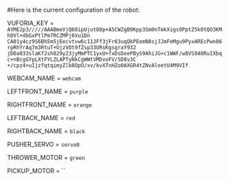 
#Here is the current configuration of the robot:

VUFORIA_KEY = ```AYME2p3/////AAABmeVjQ60ipUjutO8p+A5CWZgB9Kpp3Sm0nTmkXigsOPptZ5kOtQO3KMhDVl+dbGxPtlPm7RCZMPj6Vu1Dn
CA01y4cz9S6Bh5m5jEecvtvw6c11JFf3jFr63uqQkPEemN8sjJJmFeMgu9PyxAREcPwn86rpRhYrAq7m3RtuT+UjzVOt9fZsp33URsKgsgraY932
jDOa033slaKf2sh829y23jyMmPTC1yxU+fxDsDoePByS9AhiJG+c1WWF/w8VS94ORuIXbqc+nBcgGYpLXtFYLZLAPTyNkCgWWtVMDvoFV/SD8v3C
+/cpz4+uIjzfqtqimyZlb8OpO/xv/kvXTnHZo0AXGR4tZNvAleetU4M9VIf```

WEBCAM_NAME = `webcam`

LEFTFRONT_NAME = `purple`

RIGHTFRONT_NAME = `orange`

LEFTBACK_NAME = `red`

RIGHTBACK_NAME = `black`

PUSHER_SERVO = `servo0`

THROWER_MOTOR = `green`

PICKUP_MOTOR = ``